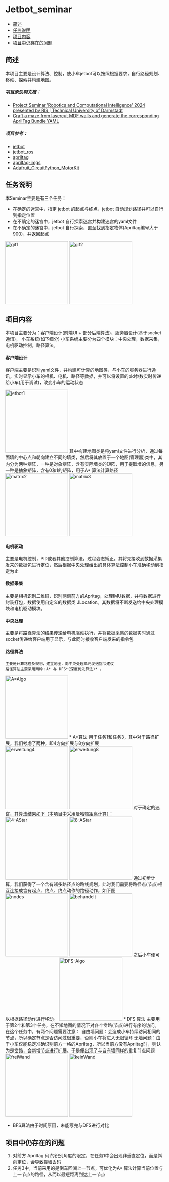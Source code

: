 # Jetbot_seminar

- [简述](https://github.com/Jf-JIN/Jetbot_seminar?tab=readme-ov-file#%E7%AE%80%E8%BF%B0)
- [任务说明](https://github.com/Jf-JIN/Jetbot_seminar?tab=readme-ov-file#%E7%AE%80%E8%BF%B0)
- [项目内容](https://github.com/Jf-JIN/Jetbot_seminar?tab=readme-ov-file#%E7%AE%80%E8%BF%B0)
- [项目中仍存在的问题](https://github.com/Jf-JIN/Jetbot_seminar?tab=readme-ov-file#%E7%AE%80%E8%BF%B0)
## 简述
本项目主要是设计算法、控制，使小车jetbot可以按照根据要求，自行路径规划、移动、探索并构建地图。
##### 项目原说明文档：
-  [Project Seminar 'Robotics and Computational Intelligence' 2024 presented by RIS | Technical University of Darmstadt](https://github.com/NikHoh/jetbot_maze)
-  [Craft a maze from lasercut MDF walls and generate the corresponding AprilTag Bundle YAML](https://github.com/NikHoh/apriltag-maze)

##### 项目参考：
- [jetbot](https://github.com/NVIDIA-AI-IOT/jetbot)
- [jetbot_ros](https://github.com/dusty-nv/jetbot_ros)
- [apriltag](https://github.com/AprilRobotics/apriltag)
- [apriltag-imgs](https://github.com/AprilRobotics/apriltag-imgs)
- [Adafruit_CircuitPython_MotorKit](https://github.com/adafruit/Adafruit_CircuitPython_MotorKit)

## 任务说明
本Seminar主要是有三个任务：

* 在确定的迷宫中，指定 jetbot 的起点与终点，jetbot 自动规划路径并可以自行到指定位置
* 在不确定的迷宫中，jetbot 自行探索迷宫并构建迷宫的yaml文件
* 在不确定的迷宫中，jetbot 自行探索，直至找到指定物体(Apriltag编号大于900)，并返回起点
<div style="display:inline-block;">  <img src="https://github.com/Jf-JIN/Jetbot_seminar/image/jetbot2.gif" alt="gif1" height = "200">  <img src="https://github.com/Jf-JIN/Jetbot_seminar/image/jetbot3.gif" alt="gif2" height = "200"></div>

## 项目内容
本项目主要分为：客户端设计(前端UI + 部分后端算法)，服务器设计(基于socket通讯)， 小车系统(如下细分)
小车系统主要分为四个模块：中央处理，数据采集，电机驱动控制，路径算法。

#### 客户端设计
  客户端主要是识别yaml文件，并构建可计算的地图类，与小车的服务器进行通讯，实时显示小车的相机、电机、路径等数据，并可以将设置的pid参数实时传递给小车(用于调试)，改变小车的运动状态
  <div style="display:inline-block;">  <img src="https://github.com/Jf-JIN/Jetbot_seminar/image/jetbot1.gif" alt="jetbot1" height = "200"> </div>
  其中构建地图类是将yaml文件进行分析，通过每面墙的中心点和朝向建立不同的墙类，然后将其放置于一个地图(管理器)类中，其内分为两种矩阵，一种是对象矩阵，含有实际墙类的矩阵，用于提取墙的信息，另一种是抽象矩阵，含有0和1的矩阵，用于A* 算法计算路径
  <div style="display:inline-block;">  <img src="https://github.com/Jf-JIN/Jetbot_seminar/image/matrix2.png" alt="matrix2" height = "200">  <img src="https://github.com/Jf-JIN/Jetbot_seminar/image/matrix3.png" alt="matrix3" height = "200"></div>

#### 电机驱动
主要是电机控制，PID或者其他控制算法，过程姿态矫正。其将先接收到数据采集发来的数据包进行定位，然后根据中央处理给出的具体算法控制小车准确移动到指定为止

#### 数据采集
主要是相机识别二维码，识别两侧前方的Apritag，处理IMU数据，并将数据进行封装打包，数据使用自定义的数据类 JLocation。其数据将不断发送给中央处理模块和电机驱动模块。

#### 中央处理
主要是将路径算法的结果传递给电机驱动执行，并将数据采集的数据实时通过socket传递给客户端用于显示，与此同时接收客户端发来的指令包

#### 路径算法
	主要是计算路径及规划，建立地图，向中央处理单元发送指令建议
	路径算法主要采用两种：A* 与 DFS*(深度优先算法)* ，
<div style="display:inline-block;">  <img src="https://github.com/Jf-JIN/Jetbot_seminar/image/A+Algo.png" alt="A*Algo" height = "200"> </div>
* A*算法 
用于任务1和任务3，其中对于路径扩展，我们考虑了两种，即4方向扩展与8方向扩展
<div style="display:inline-block;">  <img src="https://github.com/Jf-JIN/Jetbot_seminar/image/erweitung4.png" alt="erweitung4" height = "200">  <img src="https://github.com/Jf-JIN/Jetbot_seminar/image/erweitung8.png" alt="erweitung8" height = "200"></div>
对于确定的迷宫，其算法结果如下（本项目中采用曼哈顿距离计算）：
<div style="display:inline-block;">  <img src="https://github.com/Jf-JIN/Jetbot_seminar/image/4-AStar.png" alt="4-AStar" height = "200">  <img src="https://github.com/Jf-JIN/Jetbot_seminar/image/8-AStar.png" alt="8-AStar" height = "200"></div>
通过初步计算，我们获得了一个含有诸多路径点的路线规划，此时我们需要将路径点(节点)相互连接成含有起点、终点、终点动作的路径动作，如下图
<div style="display:inline-block;">  <img src="https://github.com/Jf-JIN/Jetbot_seminar/image/nodes.png" alt="nodes" height = "200">  <img src="https://github.com/Jf-JIN/Jetbot_seminar/image/behandelt.png" alt="behandelt" height = "200"></div>
之后小车便可以根据路径动作进行移动。

<div style="display:inline-block;">  <img src="https://github.com/Jf-JIN/Jetbot_seminar/image/DFS-Algo.png" alt="DFS-Algo" height = "200"> </div>
* DFS 算法 
主要用于第2个和第3个任务，在不知地图的情况下对各个岔路(节点)进行有序的访问。
在这个任务中，有两个问题需要注意：
自由墙问题：会造成小车持续访问相同的节点，所以确定节点是否访问过很重要，否则小车将进入无限循环
无墙问题：由于小车仅能稳定准确识别前方一格的Apriltag，所以当前方没有Apriltag时，则认为是岔路，会新增节点进行扩展。于是便出现了与自有墙同样的重复节点问题
<div style="display:inline-block;">  <img src="https://github.com/Jf-JIN/Jetbot_seminar/image/freiWand.png" alt="freiWand" height = "200">  <img src="https://github.com/Jf-JIN/Jetbot_seminar/image/keinWand.png" alt="keinWand" height = "200"></div>

* BFS算法由于时间原因，未能写完与DFS进行对比

## 项目中仍存在的问题
1. 对前方 Apriltag 码 的识别角度的限定，在任务1中会出现非垂直定位，而是斜向定位，会导致撞墙丢码
2. 任务3中，当前采用的是倒车回溯上一节点，可优化为A* 算法计算当前位置与上一节点的路径，从而以最短距离到达上一节点

